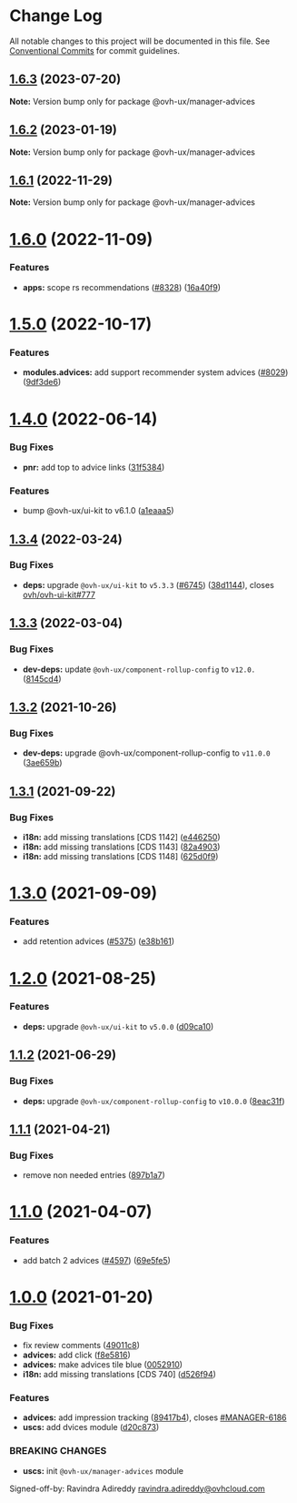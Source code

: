 # Change Log

All notable changes to this project will be documented in this file.
See [Conventional Commits](https://conventionalcommits.org) for commit guidelines.

## [1.6.3](https://github.com/ovh/manager/compare/@ovh-ux/manager-advices@1.6.2...@ovh-ux/manager-advices@1.6.3) (2023-07-20)

**Note:** Version bump only for package @ovh-ux/manager-advices





## [1.6.2](https://github.com/ovh/manager/compare/@ovh-ux/manager-advices@1.6.1...@ovh-ux/manager-advices@1.6.2) (2023-01-19)

**Note:** Version bump only for package @ovh-ux/manager-advices





## [1.6.1](https://github.com/ovh/manager/compare/@ovh-ux/manager-advices@1.6.0...@ovh-ux/manager-advices@1.6.1) (2022-11-29)

**Note:** Version bump only for package @ovh-ux/manager-advices





# [1.6.0](https://github.com/ovh/manager/compare/@ovh-ux/manager-advices@1.5.0...@ovh-ux/manager-advices@1.6.0) (2022-11-09)


### Features

* **apps:** scope rs recommendations ([#8328](https://github.com/ovh/manager/issues/8328)) ([16a40f9](https://github.com/ovh/manager/commit/16a40f9cf5aa4cfcd2b483bcfed5e974ab31dded))





# [1.5.0](https://github.com/ovh/manager/compare/@ovh-ux/manager-advices@1.4.0...@ovh-ux/manager-advices@1.5.0) (2022-10-17)


### Features

* **modules.advices:** add support recommender system advices ([#8029](https://github.com/ovh/manager/issues/8029)) ([9df3de6](https://github.com/ovh/manager/commit/9df3de65c298117f5ea7643e5fd0b474e8918193))



# [1.4.0](https://github.com/ovh/manager/compare/@ovh-ux/manager-advices@1.3.4...@ovh-ux/manager-advices@1.4.0) (2022-06-14)


### Bug Fixes

* **pnr:** add top to advice links ([31f5384](https://github.com/ovh/manager/commit/31f5384f7b8aab16fbc8046c31d472869019a6b2))


### Features

* bump @ovh-ux/ui-kit to v6.1.0 ([a1eaaa5](https://github.com/ovh/manager/commit/a1eaaa5cb68652d1d600ba02e0d27de557de94e5))



## [1.3.4](https://github.com/ovh/manager/compare/@ovh-ux/manager-advices@1.3.3...@ovh-ux/manager-advices@1.3.4) (2022-03-24)


### Bug Fixes

* **deps:** upgrade `@ovh-ux/ui-kit` to `v5.3.3` ([#6745](https://github.com/ovh/manager/issues/6745)) ([38d1144](https://github.com/ovh/manager/commit/38d11445b3671755758d153a4f4a166c7946705c)), closes [ovh/ovh-ui-kit#777](https://github.com/ovh/ovh-ui-kit/issues/777)



## [1.3.3](https://github.com/ovh/manager/compare/@ovh-ux/manager-advices@1.3.2...@ovh-ux/manager-advices@1.3.3) (2022-03-04)


### Bug Fixes

* **dev-deps:** update `@ovh-ux/component-rollup-config` to `v12.0.` ([8145cd4](https://github.com/ovh/manager/commit/8145cd44a34cec071db4b5267182705625951077))



## [1.3.2](https://github.com/ovh/manager/compare/@ovh-ux/manager-advices@1.3.1...@ovh-ux/manager-advices@1.3.2) (2021-10-26)


### Bug Fixes

* **dev-deps:** upgrade @ovh-ux/component-rollup-config to `v11.0.0` ([3ae659b](https://github.com/ovh/manager/commit/3ae659bea59244fd5660375b9dac52055cc374b0))



## [1.3.1](https://github.com/ovh/manager/compare/@ovh-ux/manager-advices@1.3.0...@ovh-ux/manager-advices@1.3.1) (2021-09-22)


### Bug Fixes

* **i18n:** add missing translations [CDS 1142] ([e446250](https://github.com/ovh/manager/commit/e446250d1bd4ae425d29adb45fcfc8a00c1dde8c))
* **i18n:** add missing translations [CDS 1143] ([82a4903](https://github.com/ovh/manager/commit/82a490322241b549bcbcbae767bc100828efe909))
* **i18n:** add missing translations [CDS 1148] ([625d0f9](https://github.com/ovh/manager/commit/625d0f994462a7e5f8eff9de64c670a2d48e08ec))



# [1.3.0](https://github.com/ovh/manager/compare/@ovh-ux/manager-advices@1.2.0...@ovh-ux/manager-advices@1.3.0) (2021-09-09)


### Features

* add retention advices ([#5375](https://github.com/ovh/manager/issues/5375)) ([e38b161](https://github.com/ovh/manager/commit/e38b161a6daeb6e5cb92f4df16344e488737b6bc))



# [1.2.0](https://github.com/ovh/manager/compare/@ovh-ux/manager-advices@1.1.2...@ovh-ux/manager-advices@1.2.0) (2021-08-25)


### Features

* **deps:** upgrade `@ovh-ux/ui-kit` to `v5.0.0` ([d09ca10](https://github.com/ovh/manager/commit/d09ca10f4b7ca629e0b2f1fcb59278ea7f309a9e))



## [1.1.2](https://github.com/ovh/manager/compare/@ovh-ux/manager-advices@1.1.1...@ovh-ux/manager-advices@1.1.2) (2021-06-29)


### Bug Fixes

* **deps:** upgrade `@ovh-ux/component-rollup-config` to `v10.0.0` ([8eac31f](https://github.com/ovh/manager/commit/8eac31f81e46d1570c131cf55788d6435842ab6d))



## [1.1.1](https://github.com/ovh/manager/compare/@ovh-ux/manager-advices@1.1.0...@ovh-ux/manager-advices@1.1.1) (2021-04-21)


### Bug Fixes

* remove non needed entries ([897b1a7](https://github.com/ovh/manager/commit/897b1a74e3094bb82ee5f9dd06d014f861a193f4))



# [1.1.0](https://github.com/ovh/manager/compare/@ovh-ux/manager-advices@1.0.0...@ovh-ux/manager-advices@1.1.0) (2021-04-07)


### Features

* add batch 2 advices ([#4597](https://github.com/ovh/manager/issues/4597)) ([69e5fe5](https://github.com/ovh/manager/commit/69e5fe5bfe813f4ef0e63e1acd8f128dc4590b73))



# [1.0.0](https://github.com/ovh/manager/compare/@ovh-ux/manager-advices@0.0.0...@ovh-ux/manager-advices@1.0.0) (2021-01-20)


### Bug Fixes

* fix review comments ([49011c8](https://github.com/ovh/manager/commit/49011c809ced7311b28fc1cd49bd961b1eb8976d))
* **advices:** add click ([f8e5816](https://github.com/ovh/manager/commit/f8e5816d5f439a02d0f0e73c5a532bb8e2348031))
* **advices:** make advices tile blue ([0052910](https://github.com/ovh/manager/commit/00529101c2a2892fa506caab2010bbd1bebd09b1))
* **i18n:** add missing translations [CDS 740] ([d526f94](https://github.com/ovh/manager/commit/d526f947faa3701098dc08b8e6a923e9574ed9ed))


### Features

* **advices:** add impression tracking ([89417b4](https://github.com/ovh/manager/commit/89417b492d3261d9d848b6fecde8d6b03de71152)), closes [#MANAGER-6186](https://github.com/ovh/manager/issues/MANAGER-6186)
* **uscs:** add  dvices module ([d20c873](https://github.com/ovh/manager/commit/d20c873e2c8101fdad2924d4bb04e9c94cd77bf2))


### BREAKING CHANGES

* **uscs:** init `@ovh-ux/manager-advices` module

Signed-off-by: Ravindra Adireddy <ravindra.adireddy@ovhcloud.com>
